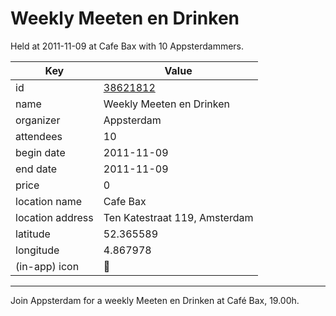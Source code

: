 # Weekly Meeten en Drinken
Held at 2011-11-09 at Cafe Bax with 10 Appsterdammers.
        
|Key|Value
|---|---|
|id|[38621812](https://www.meetup.com/appsterdam/events/38621812/)|
|name|Weekly Meeten en Drinken|
|organizer|Appsterdam|
|attendees|10|
|begin date|2011-11-09|
|end date|2011-11-09|
|price|0|
|location name|Cafe Bax|
|location address|Ten Katestraat 119, Amsterdam|
|latitude|52.365589|
|longitude|4.867978|
|(in-app) icon|🍺|

---

Join Appsterdam for a weekly Meeten en Drinken at Café Bax, 19.00h.


